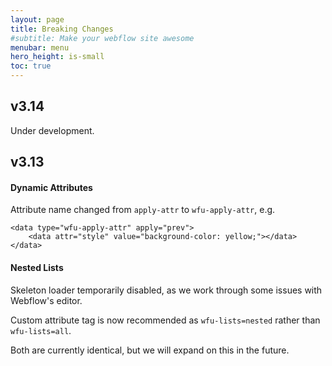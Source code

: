 ```yaml
---
layout: page
title: Breaking Changes
#subtitle: Make your webflow site awesome
menubar: menu
hero_height: is-small
toc: true
---
```


## v3.14

Under development. 

## v3.13

#### Dynamic Attributes

Attribute name changed from `apply-attr` to `wfu-apply-attr`, e.g. 

```
<data type="wfu-apply-attr" apply="prev">
    <data attr="style" value="background-color: yellow;"></data>
</data>
```

#### Nested Lists

Skeleton loader temporarily disabled, as we work through some issues with Webflow's editor. 

Custom attribute tag is now recommended as `wfu-lists=nested` rather than `wfu-lists=all`.

Both are currently identical, but we will expand on this in the future.
